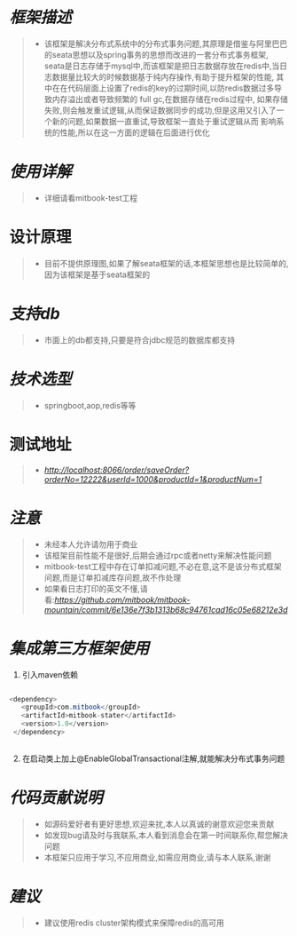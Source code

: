 
# *框架描述*
 >+ 该框架是解决分布式系统中的分布式事务问题,其原理是借鉴与阿里巴巴的seata思想以及spring事务的思想而改进的一套分布式事务框架,
   seata是日志存储于mysql中,而该框架是把日志数据存放在redis中,当日志数据量比较大的时候数据基于纯内存操作,有助于提升框架的性能,
   其中在在代码层面上设置了redis的key的过期时间,以防redis数据过多导致内存溢出或者导致频繁的 full gc,在数据存储在redis过程中,
   如果存储失败,则会触发重试逻辑,从而保证数据同步的成功,但是这用又引入了一个新的问题,如果数据一直重试,导致框架一直处于重试逻辑从而
   影响系统的性能,所以在这一方面的逻辑在后面进行优化
   
# *使用详解*
 >+ 详细请看mitbook-test工程
 
# 设计原理
 >+ 目前不提供原理图,如果了解seata框架的话,本框架思想也是比较简单的,因为该框架是基于seata框架的
 
# *支持db*
 >+ 市面上的db都支持,只要是符合jdbc规范的数据库都支持
 
# *技术选型*
 >+ springboot,aop,redis等等
 
# 测试地址
 >+ *<http://localhost:8066/order/saveOrder?orderNo=12222&userId=1000&productId=1&productNum=1>*
 
# *注意*
 >+ 未经本人允许请勿用于商业
 >+ 该框架目前性能不是很好,后期会通过rpc或者netty来解决性能问题
 >+ mitbook-test工程中存在订单扣减问题,不必在意,这不是该分布式框架问题,而是订单扣减库存问题,故不作处理
 >+ 如果看日志打印的英文不懂,请看:*https://github.com/mitbook/mitbook-mountain/commit/6e136e7f3b1313b68c94761cad16c05e68212e3d*
 
# *集成第三方框架使用*
 1. 引入maven依赖
 ``` java
 
 <dependency>
    <groupId>com.mitbook</groupId>
    <artifactId>mitbook-stater</artifactId>
    <version>1.0</version>
  </dependency>
  
  ```
  2. 在启动类上加上@EnableGlobalTransactional注解,就能解决分布式事务问题
  
# *代码贡献说明*
 >+ 如源码爱好者有更好思想,欢迎来扰,本人以真诚的谢意欢迎您来贡献
 >+ 如发现bug请及时与我联系,本人看到消息会在第一时间联系你,帮您解决问题
 >+ 本框架只应用于学习,不应用商业,如需应用商业,请与本人联系,谢谢
 
# *建议*
 >+ 建议使用redis cluster架构模式来保障redis的高可用
